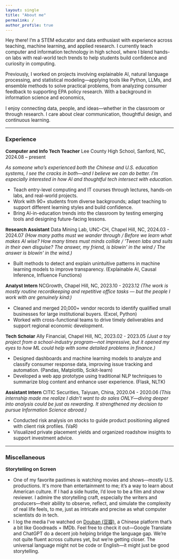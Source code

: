 ```yaml
---
layout: single
title: "About me"
permalink: /
author_profile: true
---
```


<style>
body { font-size: 0.95em; }
h1, h2, h3 { font-size: 1.2em; }
</style>

Hey there! I’m a STEM educator and data enthusiast with experience across teaching, machine learning, and applied research. I currently teach computer and information technology in high school, where I blend hands-on labs with real-world tech trends to help students build confidence and curiosity in computing. 

Previously, I worked on projects involving explainable AI, natural language processing, and statistical modeling—applying tools like Python, LLMs, and ensemble methods to solve practical problems, from analyzing consumer feedback to supporting EPA policy research. With a background in information science and economics, 

I enjoy connecting data, people, and ideas—whether in the classroom or through research. I care about clear communication, thoughtful design, and continuous learning. 

---

### Experience

**Computer and Info Tech Teacher**
Lee County High School, Sanford, NC, 2024.08 – present

_As someone who’s experienced both the Chinese and U.S. education systems, I see the cracks in both—and I believe we can do better. I’m especially interested in how AI and thoughtful tech intersect with education._

- Teach entry-level computing and IT courses through lectures, hands-on labs, and real-world projects. 
- Work with 90+ students from diverse backgrounds; adapt teaching to support different learning styles and build confidence. 
- Bring AI-in-education trends into the classroom by testing emerging tools and designing future-facing lessons. 

**Research Assistant**
Data Mining Lab, UNC-CH, Chapel Hill, NC, 2024.03 - 2024.07 
*(How many paths must we wander through / Before we learn what makes AI wise? How many times must minds collide / 'Tween labs and suits in their own disguise? The answer, my friend, is blowin' in the wind / The answer is blowin' in the wind.)* 
- Built methods to detect and explain unintuitive patterns in machine learning models to improve transparency. (Explainable AI, Causal Inference, Influence Functions)

**Analyst Intern**
NCGrowth, Chapel Hill, NC, 2023.10 - 2023.12 
*(The work is mostly routine recordkeeping and repetitive office tasks — but the people I work with are genuinely kind:)* 
- Cleaned and merged 20,000+ vendor records to identify qualified small businesses for large institutional buyers. (Excel, Python) 
- Worked with cross-functional teams to drive timely deliverables and support regional economic development. 

**Tech Scholar**
Ally Financial, Chapel Hill, NC, 2023.02 - 2023.05 
*(Just a toy project from a school-industry program—not impressive, but it opened my eyes to how ML could help with some detailed problems in finance.)* 
- Designed dashboards and machine learning models to analyze and classify consumer response data, improving issue tracking and automation. (Pandas, Matplotlib, Scikit-learn) 
- Developed a web app prototype using traditional NLP techniques to summarize blog content and enhance user experience. (Flask, NLTK) 

**Assistant Intern**
CITIC Securities, Taiyuan, China, 2020.04 - 2020.06 
*(This internship made me realize I didn't want to do sales ONLY—diving deeper into analysis could be just as rewarding. It strengthened my decision to pursue Information Science abroad.)* 
- Conducted risk analysis on stocks to guide product positioning aligned with client risk profiles. (VaR) 
- Visualized private placement yields and organized roadshow insights to support investment advice. 

---

### Miscellaneous 

**Storytelling on Screen** 
- One of my favorite pastimes is watching movies and shows—mostly U.S. productions. It's more than entertainment to me; it’s a way to learn about American culture. If I had a side hustle, I’d love to be a film and show reviewer. I admire the storytelling craft, especially the writers and producers—their ability to observe, reflect, and simulate the complexity of real life feels, to me, just as intricate and precise as what computer scientists do in tech. 
- I log the media I’ve watched on [Douban (豆瓣)](https://www.douban.com/people/waterorcoffee/), a Chinese platform that’s a bit like Goodreads + IMDb. Feel free to check it out—Google Translate and ChatGPT do a decent job helping bridge the language gap. We’re not quite fluent across cultures yet, but we’re getting closer. The universal language might not be code or English—it might just be good storytelling.
